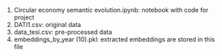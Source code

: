 1. Circular economy semantic evolution.ipynb: notebook with code for project 
2. DATI1.csv: original data 
3. data_tesi.csv: pre-processed data 
4. embeddings_by_year (10).pkl: extracted embeddings are stored in this file
